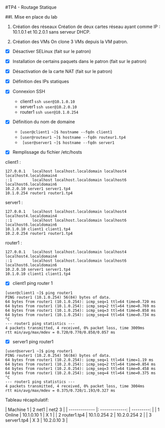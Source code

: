 #TP4 - Routage Statique

##I. Mise en place du lab

1. Création des réseaux
Création de deux cartes réseau ayant comme IP : 10.1.0.1 et 10.2.0.1 sans serveur DHCP.

2. Création des VMs
On clone 3 VMs depuis la VM patron.

- [x] Désactiver SELinux (fait sur le patron)
- [x] Installation de certains paquets dans le patron (fait sur le patron)
- [x] Désactivation de la carte NAT (fait sur le patron)
- [x] Définition des IPs statiques
- [x] Connexion SSH
    * client1 `ssh user@10.1.0.10 `
    * server1 `ssh user@10.2.0.10 `
    * router1 `ssh user@10.1.0.254 `

- [x] Définition du nom de domaine
    * `[user@client1 ~]$ hostname --fqdn client1 `
    * `[user@routeur1 ~]$ hostname --fqdn routeur1.tp4`
    * ` [user@server1 ~]$ hostname --fqdn server1`

- [x] Remplissage du fichier /etc/hosts

client1 :
``` 
127.0.0.1   localhost localhost.localdomain localhost4 localhost4.localdomain4
::1         localhost localhost.localdomain localhost6 localhost6.localdomain6
10.2.0.10 server1 server1.tp4
10.1.0.254 router1 router1.tp4 
```

server1 :
```
127.0.0.1   localhost localhost.localdomain localhost4 localhost4.localdomain4
::1         localhost localhost.localdomain localhost6 localhost6.localdomain6
10.1.0.10 client1 client1.tp4
10.2.0.254 router1 router1.tp4
```

router1 :
```
127.0.0.1   localhost localhost.localdomain localhost4 localhost4.localdomain4
::1         localhost localhost.localdomain localhost6 localhost6.localdomain6
10.2.0.10 server1 server1.tp4
10.1.0.10 client1 client1.tp4
```

- [x] client1 ping router 1

```
[user@client1 ~]$ ping router1
PING router1 (10.1.0.254) 56(84) bytes of data.
64 bytes from router1 (10.1.0.254): icmp_seq=1 ttl=64 time=0.720 ms
64 bytes from router1 (10.1.0.254): icmp_seq=2 ttl=64 time=0.769 ms
64 bytes from router1 (10.1.0.254): icmp_seq=3 ttl=64 time=0.858 ms
64 bytes from router1 (10.1.0.254): icmp_seq=4 ttl=64 time=0.734 ms
^C
--- router1 ping statistics ---
4 packets transmitted, 4 received, 0% packet loss, time 3009ms
rtt min/avg/max/mdev = 0.720/0.770/0.858/0.057 ms
```

- [x] server1 ping router1

```
[user@server1 ~]$ ping router1
PING router1 (10.2.0.254) 56(84) bytes of data.
64 bytes from router1 (10.2.0.254): icmp_seq=1 ttl=64 time=1.19 ms
64 bytes from router1 (10.2.0.254): icmp_seq=2 ttl=64 time=0.854 ms
64 bytes from router1 (10.2.0.254): icmp_seq=3 ttl=64 time=0.458 ms
64 bytes from router1 (10.2.0.254): icmp_seq=4 ttl=64 time=0.375 ms
^C
--- router1 ping statistics ---
4 packets transmitted, 4 received, 0% packet loss, time 3004ms
rtt min/avg/max/mdev = 0.375/0.720/1.193/0.327 ms
```

Tableau récapitulatif:

| Machine 1     |     2 net1      |   net2 3     |
| ------------- |: -------------: | ---------:   |
| 1 Online      | 10.1.0.10 1     | X 1          |
| 2 router1.tp4 | 10.1.0.254 2    | 10.2.0.254 2 |
| 3 server1.tp4 | X  3            | 10.2.0.10  3 |
